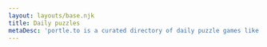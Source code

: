 ```yaml
---
layout: layouts/base.njk
title: Daily puzzles
metaDesc: 'portle.to is a curated directory of daily puzzle games like wordle.'
---
```

